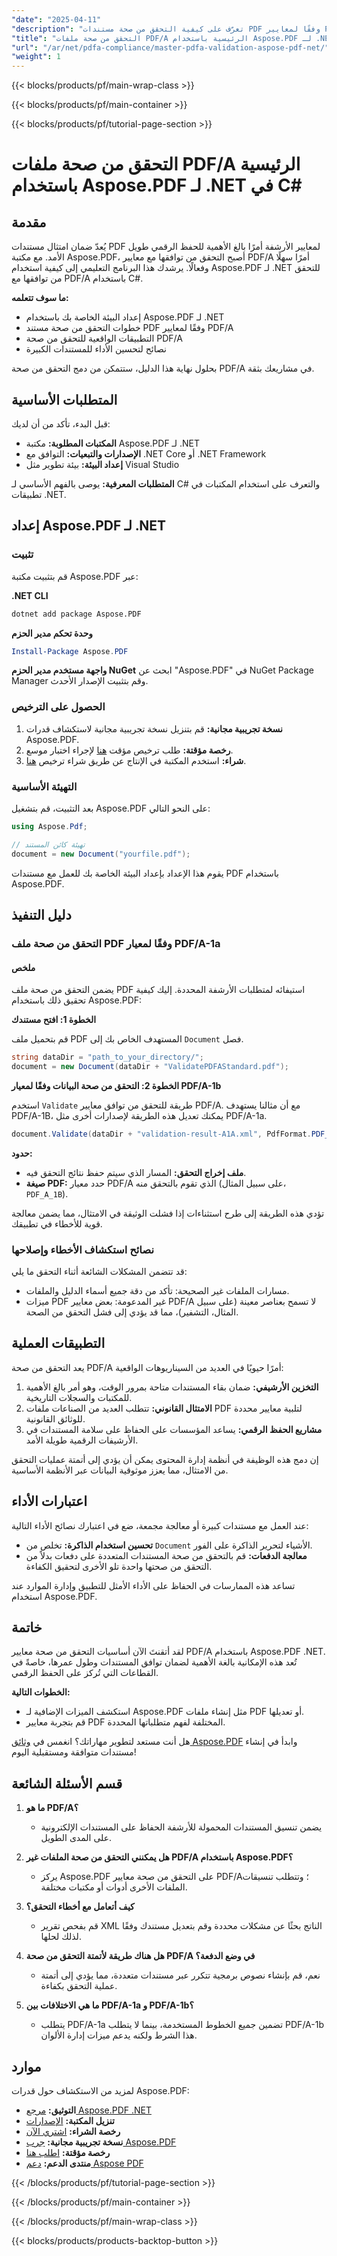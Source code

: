 ```yaml
---
"date": "2025-04-11"
"description": "تعرّف على كيفية التحقق من صحة مستندات PDF وفقًا لمعايير PDF/A باستخدام Aspose.PDF .NET. اضمن التوافق وعزز موثوقية مستنداتك من خلال دليلنا المفصل."
"title": "التحقق من صحة ملفات PDF/A الرئيسية باستخدام Aspose.PDF لـ .NET في C#"
"url": "/ar/net/pdfa-compliance/master-pdfa-validation-aspose-pdf-net/"
"weight": 1
---
```


{{< blocks/products/pf/main-wrap-class >}}

{{< blocks/products/pf/main-container >}}

{{< blocks/products/pf/tutorial-page-section >}}


# التحقق من صحة ملفات PDF/A الرئيسية باستخدام Aspose.PDF لـ .NET في C#

## مقدمة

يُعدّ ضمان امتثال مستندات PDF لمعايير الأرشفة أمرًا بالغ الأهمية للحفظ الرقمي طويل الأمد. مع مكتبة Aspose.PDF، أصبح التحقق من توافقها مع معايير PDF/A أمرًا سهلًا وفعالًا. يرشدك هذا البرنامج التعليمي إلى كيفية استخدام Aspose.PDF لـ .NET للتحقق من توافقها مع PDF/A باستخدام C#.

**ما سوف تتعلمه:**
- إعداد البيئة الخاصة بك باستخدام Aspose.PDF لـ .NET
- خطوات التحقق من صحة مستند PDF وفقًا لمعايير PDF/A
- التطبيقات الواقعية للتحقق من صحة PDF/A
- نصائح لتحسين الأداء للمستندات الكبيرة

بحلول نهاية هذا الدليل، ستتمكن من دمج التحقق من صحة PDF/A في مشاريعك بثقة.

## المتطلبات الأساسية

قبل البدء، تأكد من أن لديك:
- **المكتبات المطلوبة:** مكتبة Aspose.PDF لـ .NET
- **الإصدارات والتبعيات:** التوافق مع .NET Core أو .NET Framework
- **إعداد البيئة:** بيئة تطوير مثل Visual Studio

**المتطلبات المعرفية:**
يوصى بالفهم الأساسي لـ C# والتعرف على استخدام المكتبات في تطبيقات .NET.

## إعداد Aspose.PDF لـ .NET

### تثبيت

قم بتثبيت مكتبة Aspose.PDF عبر:

**.NET CLI**
```bash
dotnet add package Aspose.PDF
```

**وحدة تحكم مدير الحزم**
```powershell
Install-Package Aspose.PDF
```

**واجهة مستخدم مدير الحزم NuGet**
ابحث عن "Aspose.PDF" في NuGet Package Manager وقم بتثبيت الإصدار الأحدث.

### الحصول على الترخيص

1. **نسخة تجريبية مجانية:** قم بتنزيل نسخة تجريبية مجانية لاستكشاف قدرات Aspose.PDF.
2. **رخصة مؤقتة:** طلب ترخيص مؤقت [هنا](https://purchase.aspose.com/temporary-license/) لإجراء اختبار موسع.
3. **شراء:** استخدم المكتبة في الإنتاج عن طريق شراء ترخيص [هنا](https://purchase.aspose.com/buy).

### التهيئة الأساسية

بعد التثبيت، قم بتشغيل Aspose.PDF على النحو التالي:

```csharp
using Aspose.Pdf;

// تهيئة كائن المستند
document = new Document("yourfile.pdf");
```

يقوم هذا الإعداد بإعداد البيئة الخاصة بك للعمل مع مستندات PDF باستخدام Aspose.PDF.

## دليل التنفيذ

### التحقق من صحة ملف PDF وفقًا لمعيار PDF/A-1a

#### ملخص

يضمن التحقق من صحة ملف PDF استيفائه لمتطلبات الأرشفة المحددة. إليك كيفية تحقيق ذلك باستخدام Aspose.PDF:

**الخطوة 1: افتح مستندك**

قم بتحميل ملف PDF المستهدف الخاص بك إلى `Document` فصل.

```csharp
string dataDir = "path_to_your_directory/";
document = new Document(dataDir + "ValidatePDFAStandard.pdf");
```

**الخطوة 2: التحقق من صحة البيانات وفقًا لمعيار PDF/A-1b**

استخدم `Validate` طريقة للتحقق من توافق معايير PDF/A. مع أن مثالنا يستهدف PDF/A-1B، يمكنك تعديل هذه الطريقة لإصدارات أخرى مثل PDF/A-1a.

```csharp
document.Validate(dataDir + "validation-result-A1A.xml", PdfFormat.PDF_A_1B);
```

**حدود:**
- **ملف إخراج التحقق:** المسار الذي سيتم حفظ نتائج التحقق فيه.
- **صيغة PDF:** حدد معيار PDF/A الذي تقوم بالتحقق منه (على سبيل المثال، `PDF_A_1B`).

تؤدي هذه الطريقة إلى طرح استثناءات إذا فشلت الوثيقة في الامتثال، مما يضمن معالجة قوية للأخطاء في تطبيقك.

### نصائح استكشاف الأخطاء وإصلاحها

قد تتضمن المشكلات الشائعة أثناء التحقق ما يلي:
- مسارات الملفات غير الصحيحة: تأكد من دقة جميع أسماء الدليل والملفات.
- ميزات PDF غير المدعومة: بعض معايير PDF/A لا تسمح بعناصر معينة (على سبيل المثال، التشفير)، مما قد يؤدي إلى فشل التحقق من الصحة.

## التطبيقات العملية

يعد التحقق من صحة PDF/A أمرًا حيويًا في العديد من السيناريوهات الواقعية:
1. **التخزين الأرشيفي:** ضمان بقاء المستندات متاحة بمرور الوقت، وهو أمر بالغ الأهمية للمكتبات والسجلات التاريخية.
2. **الامتثال القانوني:** تتطلب العديد من الصناعات ملفات PDF لتلبية معايير محددة للوثائق القانونية.
3. **مشاريع الحفظ الرقمي:** يساعد المؤسسات على الحفاظ على سلامة المستندات في الأرشيفات الرقمية طويلة الأمد.

إن دمج هذه الوظيفة في أنظمة إدارة المحتوى يمكن أن يؤدي إلى أتمتة عمليات التحقق من الامتثال، مما يعزز موثوقية البيانات عبر الأنظمة الأساسية.

## اعتبارات الأداء

عند العمل مع مستندات كبيرة أو معالجة مجمعة، ضع في اعتبارك نصائح الأداء التالية:
- **تحسين استخدام الذاكرة:** تخلص من `Document` الأشياء لتحرير الذاكرة على الفور.
- **معالجة الدفعات:** قم بالتحقق من صحة المستندات المتعددة على دفعات بدلاً من التحقق من صحتها واحدة تلو الأخرى لتحقيق الكفاءة.

تساعد هذه الممارسات في الحفاظ على الأداء الأمثل للتطبيق وإدارة الموارد عند استخدام Aspose.PDF.

## خاتمة

لقد أتقنتَ الآن أساسيات التحقق من صحة معايير PDF/A باستخدام Aspose.PDF .NET. تُعد هذه الإمكانية بالغة الأهمية لضمان توافق المستندات وطول عمرها، خاصةً في القطاعات التي تُركز على الحفظ الرقمي.

**الخطوات التالية:**
- استكشف الميزات الإضافية لـ Aspose.PDF مثل إنشاء ملفات PDF أو تعديلها.
- قم بتجربة معايير PDF المختلفة لفهم متطلباتها المحددة.

هل أنت مستعد لتطوير مهاراتك؟ انغمس في [وثائق Aspose.PDF](https://reference.aspose.com/pdf/net/) وابدأ في إنشاء مستندات متوافقة ومستقبلية اليوم!

## قسم الأسئلة الشائعة

1. **ما هو PDF/A؟**
   - يضمن تنسيق المستندات المحمولة للأرشفة الحفاظ على المستندات الإلكترونية على المدى الطويل.

2. **هل يمكنني التحقق من صحة الملفات غير PDF/A باستخدام Aspose.PDF؟**
   - يركز Aspose.PDF على التحقق من صحة معايير PDF/A؛ وتتطلب تنسيقات الملفات الأخرى أدوات أو مكتبات مختلفة.

3. **كيف أتعامل مع أخطاء التحقق؟**
   - قم بفحص تقرير XML الناتج بحثًا عن مشكلات محددة وقم بتعديل مستندك وفقًا لذلك لحلها.

4. **هل هناك طريقة لأتمتة التحقق من صحة PDF/A في وضع الدفعة؟**
   - نعم، قم بإنشاء نصوص برمجية تتكرر عبر مستندات متعددة، مما يؤدي إلى أتمتة عملية التحقق بكفاءة.

5. **ما هي الاختلافات بين PDF/A-1a و PDF/A-1b؟**
   - يتطلب PDF/A-1a تضمين جميع الخطوط المستخدمة، بينما لا يتطلب PDF/A-1b هذا الشرط ولكنه يدعم ميزات إدارة الألوان.

## موارد

لمزيد من الاستكشاف حول قدرات Aspose.PDF:
- **التوثيق:** [مرجع Aspose.PDF .NET](https://reference.aspose.com/pdf/net/)
- **تنزيل المكتبة:** [الإصدارات](https://releases.aspose.com/pdf/net/)
- **رخصة الشراء:** [اشتري الآن](https://purchase.aspose.com/buy)
- **نسخة تجريبية مجانية:** [جرب Aspose.PDF](https://releases.aspose.com/pdf/net/)
- **رخصة مؤقتة:** [اطلب هنا](https://purchase.aspose.com/temporary-license/)
- **منتدى الدعم:** [دعم Aspose PDF](https://forum.aspose.com/c/pdf/10)

{{< /blocks/products/pf/tutorial-page-section >}}

{{< /blocks/products/pf/main-container >}}

{{< /blocks/products/pf/main-wrap-class >}}

{{< blocks/products/products-backtop-button >}}